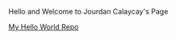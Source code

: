 Hello and
Welcome to Jourdan Calaycay's Page

[My Hello World Repo](https://github.com/jourdanc/hello-world)
